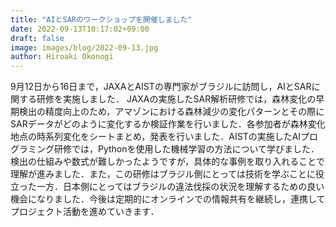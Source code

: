 ```yaml
---
title: "AIとSARのワークショップを開催しました"
date: 2022-09-13T10:17:02+09:00
draft: false
image: images/blog/2022-09-13.jpg
author: Hiroaki Okonogi
---
```


9月12日から16日まで，JAXAとAISTの専門家がブラジルに訪問し，AIとSARに関する研修を実施しました．<!--more-->
JAXAの実施したSAR解析研修では，森林変化の早期検出の精度向上のため，アマゾンにおける森林減少の変化パターンとその際にSARデータがどのように変化するか検証作業を行いました．各参加者が森林変化地点の時系列変化をシートまとめ，発表を行いました．AISTの実施したAIプログラミング研修では，Pythonを使用した機械学習の方法について学びました．検出の仕組みや数式が難しかったようですが，具体的な事例を取り入れることで理解が進みました．また，この研修はブラジル側にとっては技術を学ぶことに役立った一方．日本側にとってはブラジルの違法伐採の状況を理解するための良い機会になりました．今後は定期的にオンラインでの情報共有を継続し，連携してプロジェクト活動を進めていきます．